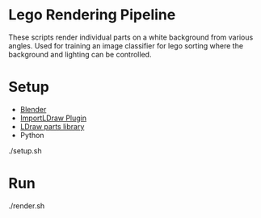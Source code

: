 # Lego Rendering Pipeline

These scripts render individual parts on a white background from various angles.
Used for training an image classifier for lego sorting where the background
and lighting can be controlled.


# Setup
- [Blender](https://blender.org)
- [ImportLDraw Plugin](https://github.com/TobyLobster/ImportLDraw)
- [LDraw parts library](https://library.ldraw.org/updates?latest)
- Python

./setup.sh

# Run

./render.sh
